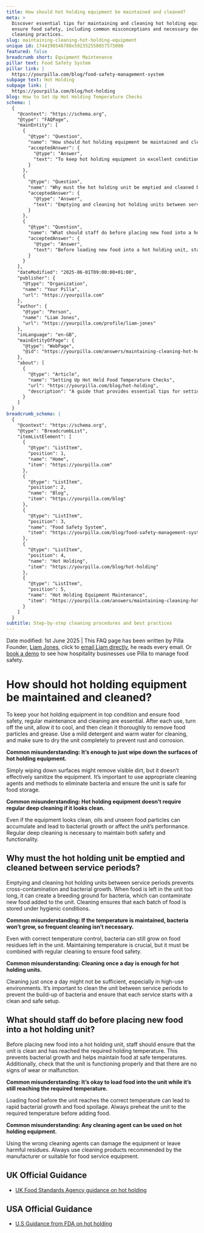 ```yaml
---
title: How should hot holding equipment be maintained and cleaned?
meta: >
  Discover essential tips for maintaining and cleaning hot holding equipment to
  ensure food safety, including common misconceptions and necessary deep
  cleaning practices.
slug: maintaining-cleaning-hot-holding-equipment
unique id: 1744190546780x592352550857575000
featured: false
breadcrumb short: Equipment Maintenance
pillar text: Food Safety System
pillar link: |
  https://yourpilla.com/blog/food-safety-management-system
subpage text: Hot Holding
subpage link: |
  https://yourpilla.com/blog/hot-holding
blog: How to Set Up Hot Holding Temperature Checks
schema: |
  {
    "@context": "https://schema.org",
    "@type": "FAQPage",
    "mainEntity": [
      {
        "@type": "Question",
        "name": "How should hot holding equipment be maintained and cleaned?",
        "acceptedAnswer": {
          "@type": "Answer",
          "text": "To keep hot holding equipment in excellent condition and ensure food safety, follow these steps: (1) Turn off the equipment after each use, allow it to cool down, then clean it thoroughly to remove all food particles and grease. (2) Use a mild detergent and warm water for effective cleaning. (3) Complete the process by drying the equipment completely to prevent rust and corrosion. It's vital to carry out regular deep cleaning as well, as this prevents the buildup of oils and unseen food particles, thereby maintaining safety and functionality."
        }
      },
      {
        "@type": "Question",
        "name": "Why must the hot holding unit be emptied and cleaned between service periods?",
        "acceptedAnswer": {
          "@type": "Answer",
          "text": "Emptying and cleaning hot holding units between service periods are essential to prevent cross-contamination and bacterial growth. When food residues are left in the unit, they can become a breeding ground for bacteria, potentially contaminating new food added. Cleaning ensures healthy and hygienic conditions for each batch of food."
        }
      },
      {
        "@type": "Question",
        "name": "What should staff do before placing new food into a hot holding unit?",
        "acceptedAnswer": {
          "@type": "Answer",
          "text": "Before loading new food into a hot holding unit, staff must ensure the unit is clean and has reached the necessary holding temperature to prevent bacterial growth and maintain food safety. It's also important to check that the unit is in proper working condition and shows no signs of wear or malfunction."
        }
      }
    ],
    "dateModified": "2025-06-01T09:00:00+01:00",
    "publisher": {
      "@type": "Organization",
      "name": "Your Pilla",
      "url": "https://yourpilla.com"
    },
    "author": {
      "@type": "Person",
      "name": "Liam Jones",
      "url": "https://yourpilla.com/profile/liam-jones"
    },
    "inLanguage": "en-GB",
    "mainEntityOfPage": {
      "@type": "WebPage",
      "@id": "https://yourpilla.com/answers/maintaining-cleaning-hot-holding-equipment"
    },
    "about": [
      {
        "@type": "Article",
        "name": "Setting Up Hot Held Food Temperature Checks",
        "url": "https://yourpilla.com/blog/hot-holding",
        "description": "A guide that provides essential tips for setting up temperature checks for hot held foods to ensure compliance and food safety."
      }
    ]
  }
breadcrumb_schema: |
  {
    "@context": "https://schema.org",
    "@type": "BreadcrumbList",
    "itemListElement": [
      {
        "@type": "ListItem",
        "position": 1,
        "name": "Home",
        "item": "https://yourpilla.com"
      },
      {
        "@type": "ListItem",
        "position": 2,
        "name": "Blog",
        "item": "https://yourpilla.com/blog"
      },
      {
        "@type": "ListItem",
        "position": 3,
        "name": "Food Safety System",
        "item": "https://yourpilla.com/blog/food-safety-management-system"
      },
      {
        "@type": "ListItem",
        "position": 4,
        "name": "Hot Holding",
        "item": "https://yourpilla.com/blog/hot-holding"
      },
      {
        "@type": "ListItem",
        "position": 5,
        "name": "Hot Holding Equipment Maintenance",
        "item": "https://yourpilla.com/answers/maintaining-cleaning-hot-holding-equipment"
      }
    ]
  }
subtitle: Step-by-step cleaning procedures and best practices
---
```


Date modified: 1st June 2025 | This FAQ page has been written by Pilla Founder, [Liam Jones](https://yourpilla.com/profile/liam-jones), click to [email Liam directly](https://mailto:liam@yourpilla.com/), he reads every email. Or [book a demo](https://calendly.com/pilla/demo) to see how hospitality businesses use Pilla to manage food safety.

# How should hot holding equipment be maintained and cleaned?

To keep your hot holding equipment in top condition and ensure food safety, regular maintenance and cleaning are essential. After each use, turn off the unit, allow it to cool, and then clean it thoroughly to remove food particles and grease. Use a mild detergent and warm water for cleaning, and make sure to dry the unit completely to prevent rust and corrosion.

**Common misunderstanding: It’s enough to just wipe down the surfaces of hot holding equipment.**

Simply wiping down surfaces might remove visible dirt, but it doesn’t effectively sanitize the equipment. It’s important to use appropriate cleaning agents and methods to eliminate bacteria and ensure the unit is safe for food storage.

**Common misunderstanding: Hot holding equipment doesn’t require regular deep cleaning if it looks clean.**

Even if the equipment looks clean, oils and unseen food particles can accumulate and lead to bacterial growth or affect the unit’s performance. Regular deep cleaning is necessary to maintain both safety and functionality.

## Why must the hot holding unit be emptied and cleaned between service periods?

Emptying and cleaning hot holding units between service periods prevents cross-contamination and bacterial growth. When food is left in the unit too long, it can create a breeding ground for bacteria, which can contaminate new food added to the unit. Cleaning ensures that each batch of food is stored under hygienic conditions.

**Common misunderstanding: If the temperature is maintained, bacteria won’t grow, so frequent cleaning isn’t necessary.**

Even with correct temperature control, bacteria can still grow on food residues left in the unit. Maintaining temperature is crucial, but it must be combined with regular cleaning to ensure food safety.

**Common misunderstanding: Cleaning once a day is enough for hot holding units.**

Cleaning just once a day might not be sufficient, especially in high-use environments. It’s important to clean the unit between service periods to prevent the build-up of bacteria and ensure that each service starts with a clean and safe setup.

## What should staff do before placing new food into a hot holding unit?

Before placing new food into a hot holding unit, staff should ensure that the unit is clean and has reached the required holding temperature. This prevents bacterial growth and helps maintain food at safe temperatures. Additionally, check that the unit is functioning properly and that there are no signs of wear or malfunction.

**Common misunderstanding: It’s okay to load food into the unit while it’s still reaching the required temperature.**

Loading food before the unit reaches the correct temperature can lead to rapid bacterial growth and food spoilage. Always preheat the unit to the required temperature before adding food.

**Common misunderstanding: Any cleaning agent can be used on hot holding equipment.**

Using the wrong cleaning agents can damage the equipment or leave harmful residues. Always use cleaning products recommended by the manufacturer or suitable for food service equipment.

## UK Official Guidance

-   [UK Food Standards Agency guidance on hot holding](https://www.food.gov.uk/sites/default/files/media/document/hot-holding.pdf)

## USA Official Guidance

-   [U.S Guidance from FDA on hot holding](https://www.fda.gov/media/84739/download#:~:text=Hot%20foods%20should%20be%20kept,140%20%C2%B0F%20or%20warmer.&text=Use%20a%20food%20thermometer%20to,slow%20cookers%2C%20and%20warming%20trays.)
